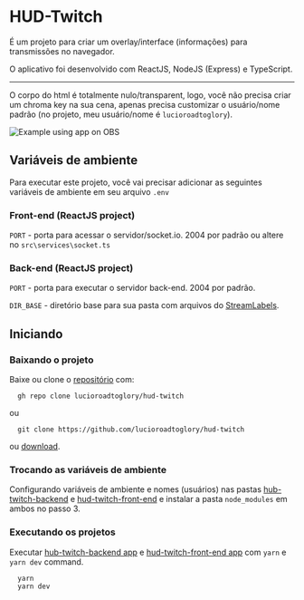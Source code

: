# HUD-Twitch

É um projeto para criar um overlay/interface (informações) para transmissões no navegador.

O aplicativo foi desenvolvido com ReactJS, NodeJS (Express) e TypeScript.

---

O corpo do html é totalmente nulo/transparent, logo, você não precisa criar um chroma key na sua cena,
apenas precisa customizar o usuário/nome padrão (no projeto, meu usuário/nome é `lucioroadtoglory`).

![Example using app on OBS](./demo.gif)

## Variáveis de ambiente

Para executar este projeto, você vai precisar adicionar as seguintes variáveis de ambiente em seu arquivo `.env`

### Front-end (ReactJS project)

`PORT` - porta para acessar o servidor/socket.io. 2004 por padrão ou altere no `src\services\socket.ts`

### Back-end (ReactJS project)

`PORT` - porta para executar o servidor back-end. 2004 por padrão.

`DIR_BASE` - diretório base para sua pasta com arquivos do [StreamLabels](https://streamlabs.com/dashboard/streamlabels).

## Iniciando

### Baixando o projeto

Baixe ou clone o [repositório](https://github.com/lucioroadtoglory/hud-twitch) com:

```
  gh repo clone lucioroadtoglory/hud-twitch
```

ou

```
  git clone https://github.com/lucioroadtoglory/hud-twitch
```

ou [download](https://github.com/lucioroadtoglory/hud-twitch/archive/refs/heads/main.zip).

### Trocando as variáveis de ambiente

Configurando variáveis de ambiente e nomes (usuários) nas pastas
[hub-twitch-backend](https://github.com/lucioroadtoglory/hud-twitch/tree/main/hub-twitch-backend)
e
[hud-twitch-front-end](https://github.com/lucioroadtoglory/hud-twitch/tree/main/hud-twitch-front-end)
e instalar a pasta `node_modules` em ambos no passo 3.

### Executando os projetos

Executar [hub-twitch-backend app](https://github.com/lucioroadtoglory/hud-twitch/tree/main/hub-twitch-backend)
e
[hud-twitch-front-end app](https://github.com/lucioroadtoglory/hud-twitch/tree/main/hud-twitch-front-end) com `yarn` e `yarn dev` command.

```
  yarn
  yarn dev
```
